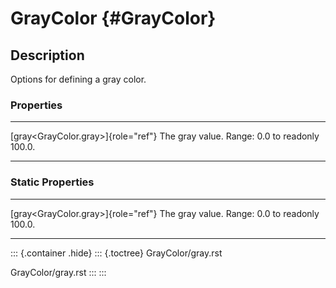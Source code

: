 GrayColor {#GrayColor}
=========

Description
-----------

Options for defining a gray color.

### Properties

  -------------------------------------- -----------------------------------
  [gray\<GrayColor.gray\>]{role="ref"}   The gray value. Range: 0.0 to
  readonly                               100.0.
  -------------------------------------- -----------------------------------

### Static Properties

  -------------------------------------- -----------------------------------
  [gray\<GrayColor.gray\>]{role="ref"}   The gray value. Range: 0.0 to
  readonly                               100.0.
  -------------------------------------- -----------------------------------

::: {.container .hide}
::: {.toctree}
GrayColor/gray.rst

GrayColor/gray.rst
:::
:::
